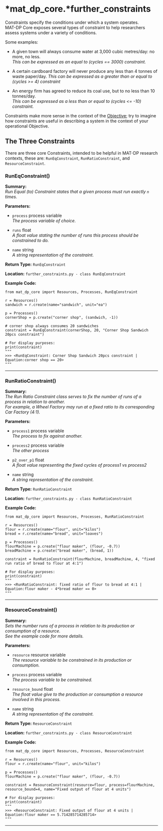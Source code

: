 # *mat_dp_core.***further_constraints**

Constraints specify the conditions under which a system operates.  
MAT-DP Core exposes several types of constraint to help researchers assess systems under a variety of conditions.

Some examples:  

* A given town will always consume water at 3,000 cubic metres/day: no more, no less.  
  *This can be expressed as an equal to (cycles == 3000) constraint.*

* A certain cardboard factory will never produce any less than 4 tonnes of waste paper/day.
  *This can be expressed as a greater than or equal to (cycles >= 4) constraint*

* An energy firm has agreed to reduce its coal use, but to no less than 10 tonnes/day.  
  *This can be expressed as a less than or equal to (cycles <= -10) constraint.*

Constraints make more sense in the context of the [Objective](objective.md); try to imagine how constraints are useful in describing a system in the context of your operational Objective.  


## **The Three Constraints**

There are three core Constraints, intended to be helpful in MAT-DP research contexts, these are: ```RunEqConstraint```, ```RunRatioConstraint```, and ```ResourceConstraint```.

### **RunEqConstraint()**

**Summary:**  
*Run Equal (to) Constraint states that a given process must run exactly `n` times.*

**Parameters:**

* ```process``` process variable  
  *The process variable of choice.*

* ```runs``` float  
  *A float value stating the number of runs this process should be constrained to do.*

* ```name``` string  
  *A string representation of the constraint.*

**Return Type:**  ```RunEqConstraint```

**Location:** ```further_constraints.py - class RunEqConstraint```

**Example Code:**
```
from mat_dp_core import Resources, Processes, RunEqConstraint

r = Resources()
sandwich = r.create(name="sandwich", unit="ea")

p = Processes() 
cornerShop = p.create("corner shop", (sandwich, -1))

# corner shop always consumes 20 sandwiches
constraint = RunEqConstraint(cornerShop, 20, "Corner Shop Sandwich 20pcs constraint")

# For display purposes:
print(constraint)
"""
>>> <RunEqConstraint: Corner Shop Sandwich 20pcs constraint | Equation:corner shop == 20>
"""
```

---

### **RunRatioConstraint()**

**Summary:**  
*The Run Ratio Constraint class serves to fix the number of runs of a process in relation to another.  
For example, a Wheel Factory may run at a fixed ratio to its corresponding Car Factory (4:1).*

**Parameters:**

* ```process1``` process variable  
  *The process to fix against another.*

* ```process2```  process variable  
  *The other process*

* ```p2_over_p1``` float  
  *A float value representing the fixed cycles of process1 vs process2*

* ```name``` string  
  *A string representation of the constraint.*

**Return Type:**  ```RunRatioConstraint```

**Location:** ```further_constraints.py - class RunRatioConstraint```

**Example Code:**
```
from mat_dp_core import Resources, Processes, RunRatioConstraint

r = Resources()
flour = r.create(name="flour", unit="kilos")
bread = r.create(name="bread", unit="loaves")

p = Processes() 
flourMachine = p.create("flour maker", (flour, -0.7))
breadMachine = p.create("bread maker", (bread, 1))

constraint = RunRatioConstraint(flourMachine, breadMachine, 4, "fixed run ratio of bread to flour at 4:1")

# For display purposes:
print(constraint)
"""
>>> <RunRatioConstraint: fixed ratio of flour to bread at 4:1 | Equation:flour maker - 4*bread maker == 0>
"""
```

---

### **ResourceConstraint()**

**Summary:**  
*Sets the number runs of a process in relation to its production or consumption of a resource.  
See the example code for more details.*

**Parameters:**

* ```resource``` resource variable  
  *The resource variable to be constrained in its production or consumption.*

* ```process``` process variable  
  *The process variable to be constrained.*

* ```resource_bound``` float  
  *The float value give to the production or consumption a resource involved in this process.*

* ```name``` string  
  *A string representation of the constraint.*

**Return Type:**  ```ResourceConstraint```

**Location:** ```further_constraints.py - class ResourceConstraint```

**Example Code:**
```
from mat_dp_core import Resources, Processes, ResourceConstraint

r = Resources()
flour = r.create(name="flour", unit="kilos")

p = Processes() 
flourMachine = p.create("flour maker", (flour, -0.7))

constraint = ResourceConstraint(resource=flour, process=flourMachine, resource_bound=4, name="Fixed output of flour at 4 units")

# For display purposes:
print(constraint)
"""
>>> <ResourceConstraint: Fixed output of flour at 4 units | Equation:flour maker == 5.714285714285714>
"""
```

---
